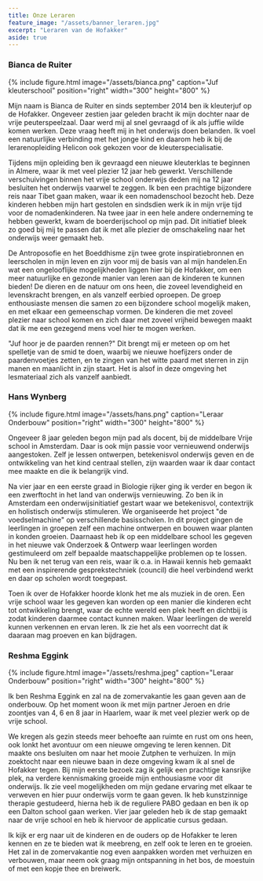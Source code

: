 ```yaml
---
title: Onze Leraren
feature_image: "/assets/banner_leraren.jpg"
excerpt: "Leraren van de Hofakker"
aside: true
---
```

### Bianca de Ruiter
{% include figure.html image="/assets/bianca.png" caption="Juf kleuterschool" position="right" width="300" height="800" %}

Mijn naam is Bianca de Ruiter en sinds september 2014 ben ik kleuterjuf op de Hofakker. Ongeveer zestien jaar geleden bracht ik mijn dochter naar de vrije peuterspeelzaal. Daar werd mij al snel gevraagd of ik als juffie wilde komen werken. Deze vraag heeft mij in het onderwijs doen belanden. Ik voel een natuurlijke verbinding met het jonge kind en daarom heb ik bij de lerarenopleiding Helicon ook gekozen voor de kleuterspecialisatie. 

Tijdens mijn opleiding ben ik gevraagd een nieuwe kleuterklas te beginnen in Almere, waar ik met veel plezier 12 jaar heb gewerkt. Verschillende verschuivingen binnen het vrije school onderwijs deden mij na 12 jaar besluiten het onderwijs vaarwel te zeggen. Ik ben een prachtige bijzondere reis naar Tibet gaan maken, waar ik een nomadenschool bezocht heb. Deze kinderen hebben mijn hart gestolen en sindsdien werk ik in mijn vrije tijd voor de nomadenkinderen. Na twee jaar in een hele andere onderneming te hebben gewerkt, kwam de boerderijschool op mijn pad. Dit initiatief bleek zo goed bij mij te passen dat ik met alle plezier de omschakeling naar het onderwijs weer gemaakt heb.

De Antroposofie en het Boeddhisme zijn twee grote inspiratiebronnen en leerscholen in mijn leven en zijn voor mij de basis van al mijn handelen.En wat een ongelooflijke mogelijkheden liggen hier bij de Hofakker, om een meer natuurlijke en gezonde manier van leren aan de kinderen te kunnen bieden! De dieren en de natuur om ons heen, die zoveel levendigheid en levenskracht brengen, en als vanzelf eerbied oproepen. De groep enthousiaste mensen die samen zo een bijzondere school mogelijk maken, en met elkaar een gemeenschap vormen. De kinderen die met zoveel plezier naar school komen en zich daar met zoveel vrijheid bewegen maakt dat ik me een gezegend mens voel hier te mogen werken.

&#34;Juf hoor je de paarden rennen?&#34; Dit brengt mij er meteen op om het spelletje van de smid te doen, waarbij we nieuwe hoefijzers onder de paardenvoetjes zetten, en te zingen van het witte paard met sterren in zijn manen en maanlicht in zijn staart. Het is alsof in deze omgeving het lesmateriaal zich als vanzelf aanbiedt.

### Hans Wynberg
{% include figure.html image="/assets/hans.png" caption="Leraar Onderbouw" position="right" width="300" height="800" %}

Ongeveer 8 jaar geleden begon mijn pad als docent, bij de middelbare Vrije school in Amsterdam. Daar is ook mijn passie voor vernieuwend onderwijs aangestoken. Zelf je lessen ontwerpen, betekenisvol onderwijs geven en de ontwikkeling van het kind centraal stellen, zijn waarden waar ik daar contact mee maakte en die ik belangrijk vind.

Na vier jaar en een eerste graad in Biologie rijker ging ik verder en begon ik een zwerftocht in het land van onderwijs vernieuwing. Zo ben ik in Amsterdam een onderwijsinitiatief gestart waar we betekenisvol, contextrijk en holistisch onderwijs stimuleren. We organiseerde het project &#34;de voedselmachine&#34; op verschillende basisscholen. In dit project gingen de leerlingen in groepen zelf een machine ontwerpen en bouwen waar planten in konden groeien. Daarnaast heb ik op een middelbare school les gegeven in het nieuwe vak Onderzoek & Ontwerp waar leerlingen worden gestimuleerd om zelf bepaalde maatschappelijke problemen op te lossen. Nu ben ik net terug van een reis, waar ik o.a. in Hawaii kennis heb gemaakt met een inspirerende gesprekstechniek (council) die heel verbindend werkt en daar op scholen wordt toegepast.

Toen ik over de Hofakker hoorde klonk het me als muziek in de oren. Een vrije school waar les gegeven kan worden op een manier die kinderen echt tot ontwikkeling brengt, waar de echte wereld een plek heeft en dichtbij is zodat kinderen daarmee contact kunnen maken. Waar leerlingen de wereld kunnen verkennen en ervan leren. Ik zie het als een voorrecht dat ik daaraan mag proeven en kan bijdragen.

###  Reshma Eggink
{% include figure.html image="/assets/reshma.jpeg" caption="Leraar Onderbouw" position="right" width="300" height="800" %}

Ik ben Reshma Eggink en zal na de zomervakantie les gaan geven aan de onderbouw. Op het moment woon ik met mijn partner Jeroen en drie zoontjes van 4, 6 en 8 jaar in Haarlem, waar ik met veel plezier werk op de vrije school. 

We kregen als gezin steeds meer behoefte aan ruimte en rust om ons heen, ook lonkt het avontuur om een nieuwe omgeving te leren kennen. Dit maakte ons besluiten om naar het mooie Zutphen te verhuizen. In mijn zoektocht naar een nieuwe baan in deze omgeving kwam ik al snel de Hofakker tegen. Bij mijn eerste bezoek zag ik gelijk een prachtige kansrijke plek, na verdere kennismaking groeide mijn enthousiasme voor dit onderwijs. Ik zie veel mogelijkheden om mijn gedane ervaring met elkaar te verweven en hier puur onderwijs vorm te gaan geven. Ik heb kunstzinnige therapie gestudeerd, hierna heb ik de reguliere PABO gedaan en ben ik op een Dalton school gaan werken. Vier jaar geleden heb ik de stap gemaakt naar de vrije school en heb ik hiervoor de applicatie cursus gedaan. 

Ik kijk er erg naar uit de kinderen en de ouders op de Hofakker te leren kennen en ze te bieden wat ik meebreng, en zelf ook te leren en te groeien. Het zal in de zomervakantie nog even  aanpakken worden met verhuizen en verbouwen, maar neem ook graag mijn ontspanning in het bos, de moestuin of met een kopje thee en breiwerk.
